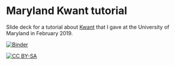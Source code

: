 # Maryland Kwant tutorial
Slide deck for a tutorial about [Kwant](https://kwant-project.org) that I gave at the University of Maryland in February 2019.

[![Binder](https://mybinder.org/badge_logo.svg)](https://mybinder.org/v2/git/https%3A%2F%2Fgitlab.kwant-project.org%2Fjbweston%2Fmaryland-tutorial/ff4e65b831f778f4949274d02a079a15d67fd1e4?filepath=presentation.ipynb)

[![CC BY-SA](https://licensebuttons.net/l/by-sa/3.0/88x31.png)](https://creativecommons.org/licenses/by-sa/4.0)
